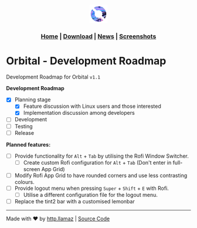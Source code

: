 <title>

Orbital Desktop Environment

</title>

<link rel="shortcut icon" type="image/png" href="../assets/logo.png">

<center>

<img src="../assets/logo.png" width="10%" />

</center>

<h3 style="text-align: center;">

<a href="https://OrbitalDE.github.io">Home</a> | <a href="../download">Download</a> | <a href="#">News</a> | <a href="../screenshots">Screenshots</a>

</h3>

# Orbital - Development Roadmap

Development Roadmap for Orbital `v1.1`

**Development Roadmap**
- [x] Planning stage
    - [x] Feature discussion with Linux users and those interested
    - [x] Implementation discussion among developers
- [ ] Development
- [ ] Testing
- [ ] Release

**Planned features:**
- [ ] Provide functionality for `Alt` + `Tab` by utilising the Rofi Window Switcher.
    - [ ] Create custom Rofi configuration for `Alt` + `Tab` (Don't enter in full-screen App Grid)
- [ ] Modify Rofi App Grid to have rounded corners and use less contrasting colours.
- [ ] Provide logout menu when pressing `Super` +  `Shift` + `E` with Rofi.
    - [ ] Utilise a different configuration file for the logout menu.
- [ ] Replace the tint2 bar with a customised lemonbar

<hr />

<p style="text-align: center;">

Made with ❤️ by <a href="https://github.com/httpllamaz" target="_blank">http.llamaz</a> | <a href="https://github.com/OrbitalDE" target="_blank">Source Code</a>

</p>